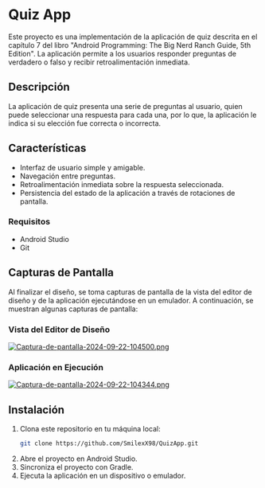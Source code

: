 # Quiz App

Este proyecto es una implementación de la aplicación de quiz descrita en el capítulo 7 del libro "Android Programming: The Big Nerd Ranch Guide, 5th Edition". La aplicación permite a los usuarios responder preguntas de verdadero o falso y recibir retroalimentación inmediata.

## Descripción

La aplicación de quiz presenta una serie de preguntas al usuario, quien puede seleccionar una respuesta para cada una, por lo que, la aplicación le indica si su elección fue correcta o incorrecta.

## Características

- Interfaz de usuario simple y amigable.
- Navegación entre preguntas.
- Retroalimentación inmediata sobre la respuesta seleccionada.
- Persistencia del estado de la aplicación a través de rotaciones de pantalla.

### Requisitos
- Android Studio
- Git

## Capturas de Pantalla

Al finalizar el diseño, se toma capturas de pantalla de la vista del editor de diseño y de la aplicación ejecutándose en un emulador. A continuación, se muestran algunas capturas de pantalla:

### Vista del Editor de Diseño
[![Captura-de-pantalla-2024-09-22-104500.png](https://i.postimg.cc/595br9Yq/Captura-de-pantalla-2024-09-22-104500.png)](https://postimg.cc/F1KMd4x7)

### Aplicación en Ejecución
[![Captura-de-pantalla-2024-09-22-104344.png](https://i.postimg.cc/YS8Q8BNp/Captura-de-pantalla-2024-09-22-104344.png)](https://postimg.cc/3y4yJ6b6)

## Instalación

1. Clona este repositorio en tu máquina local:
    ```bash
    git clone https://github.com/SmilexX98/QuizApp.git
    ```
2. Abre el proyecto en Android Studio.
3. Sincroniza el proyecto con Gradle.
4. Ejecuta la aplicación en un dispositivo o emulador.
